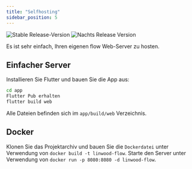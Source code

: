 ```yaml
---
title: "Selfhosting"
sidebar_position: 5
---
```


![Stable Release-Version](https://img.shields.io/badge/dynamic/yaml?color=c4840d&label=Stable&query=%24.version&url=https%3A%2F%2Fraw.githubusercontent.com%2FLinwoodDev%2FFlow%2Fstable%2Fapp%2Fpubspec.yaml&style=for-the-badge) ![Nachts Release Version](https://img.shields.io/badge/dynamic/yaml?color=f7d28c&label=Nightly&query=%24.version&url=https%3A%2F%2Fraw.githubusercontent.com%2FLinwoodDev%2FFlow%2Fnightly%2Fapp%2Fpubspec.yaml&style=for-the-badge)

Es ist sehr einfach, Ihren eigenen flow Web-Server zu hosten.

## Einfacher Server

Installieren Sie Flutter und bauen Sie die App aus:

```bash
cd app
Flutter Pub erhalten
flutter build web
```

Alle Dateien befinden sich im `app/build/web` Verzeichnis.

## Docker

Klonen Sie das Projektarchiv und bauen Sie die `Dockerdatei` unter Verwendung von `docker build -t linwood-flow`. Starte den Server unter Verwendung von `docker run -p 8080:8080 -d linwood-flow`.
